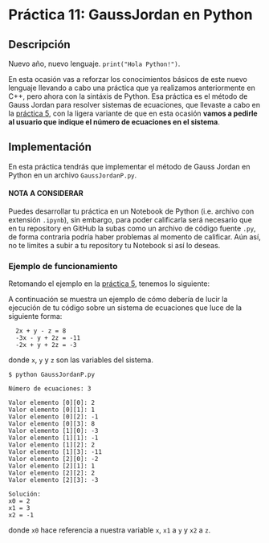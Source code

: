 # Práctica 11: GaussJordan en Python

## Descripción

Nuevo año, nuevo lenguaje. `print("Hola Python!")`.

En esta ocasión vas a reforzar los conocimientos básicos de este nuevo lenguaje llevando a cabo una práctica que ya realizamos anteriormente en C++, pero ahora con la sintáxis de Python. Esa práctica es el método de Gauss Jordan para resolver sistemas de ecuaciones, que llevaste a cabo en la [práctica 5](../5_GaussJordan), con la ligera variante de que en esta ocasión **vamos a pedirle al usuario que indique el número de ecuaciones en el sistema**.

## Implementación
En esta práctica tendrás que implementar el método de Gauss Jordan en Python en un archivo `GaussJordanP.py`.

#### NOTA A CONSIDERAR
Puedes desarrollar tu práctica en un Notebook de Python (i.e. archivo con extensión `.ipynb`), sin embargo, para poder calificarla será necesario que en tu repository en GitHub la subas como un archivo de código fuente `.py`, de forma contraria podría haber problemas al momento de calificar. Aún así, no te limites a subir a tu repository tu Notebook si así lo deseas.

### Ejemplo de funcionamiento
Retomando el ejemplo en la [práctica 5](../5_GaussJordan/Practica5_GaussJordan.md#ejemplo-de-funcionamiento), tenemos lo siguiente:

A continuación se muestra un ejemplo de cómo debería de lucir la ejecución de tu código sobre un sistema de ecuaciones que luce de la siguiente forma:

```
  2x + y - z = 8
  -3x - y + 2z = -11
  -2x + y + 2z = -3
```

donde `x`, `y` y `z` son las variables del sistema.

```
$ python GaussJordanP.py

Número de ecuaciones: 3

Valor elemento [0][0]: 2
Valor elemento [0][1]: 1
Valor elemento [0][2]: -1
Valor elemento [0][3]: 8
Valor elemento [1][0]: -3
Valor elemento [1][1]: -1
Valor elemento [1][2]: 2
Valor elemento [1][3]: -11
Valor elemento [2][0]: -2
Valor elemento [2][1]: 1
Valor elemento [2][2]: 2
Valor elemento [2][3]: -3

Solución:
x0 = 2
x1 = 3
x2 = -1

```

donde `x0` hace referencia a nuestra variable `x`, `x1` a `y` y `x2` a `z`.
